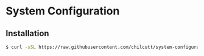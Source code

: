 # System Configuration

## Installation

```bash
$ curl -sSL https://raw.githubusercontent.com/chilcutt/system-configuration/master/install | bash
```
